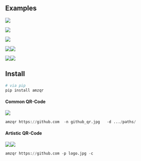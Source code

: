 

## Examples

![](https://github.com/x-hw/amazing-qr/blob/master/example/qrs0.jpg)

![](https://github.com/x-hw/amazing-qr/blob/master/example/qrs1.jpg)

![](https://github.com/x-hw/amazing-qr/blob/master/example/qrs2.jpg)

![](https://github.com/x-hw/amazing-qr/blob/master/example/c_qrcode.gif)![](https://github.com/x-hw/amazing-qr/blob/master/example/daftpunktocat-guy_qrcode.gif)

![](https://github.com/x-hw/amazing-qr/blob/master/example/zootopia_qrcode.gif)![](https://github.com/x-hw/amazing-qr/blob/master/example/daftpunktocat-guy_qrcode0.gif)

## Install

```python
# via pip
pip install amzqr
```

#### Common QR-Code

![](https://github.com/x-hw/amazing-qr/blob/master/example/0.png)

```python
amzqr https://github.com  -n github_qr.jpg   -d .../paths/
```

#### Artistic QR-Code

![](https://github.com/x-hw/amazing-qr/blob/master/example/1.png)![](https://github.com/x-hw/amazing-qr/blob/master/example/2.png)

```python
amzqr https://github.com -p logo.jpg -c
```



